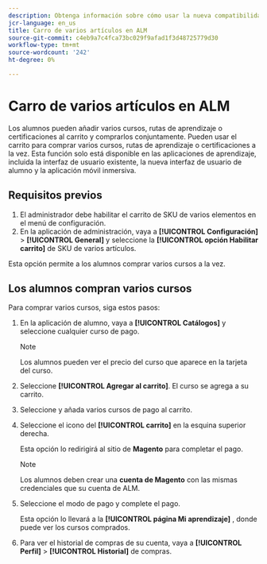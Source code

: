 ```yaml
---
description: Obtenga información sobre cómo usar la nueva compatibilidad con carros en ALM para comprar varias SKU.
jcr-language: en_us
title: Carro de varios artículos en ALM
source-git-commit: c4eb9a7c4fca73bc029f9afad1f3d48725779d30
workflow-type: tm+mt
source-wordcount: '242'
ht-degree: 0%

---
```



# Carro de varios artículos en ALM

Los alumnos pueden añadir varios cursos, rutas de aprendizaje o certificaciones al carrito y comprarlos conjuntamente. Pueden usar el carrito para comprar varios cursos, rutas de aprendizaje o certificaciones a la vez. Esta función solo está disponible en las aplicaciones de aprendizaje, incluida la interfaz de usuario existente, la nueva interfaz de usuario de alumno y la aplicación móvil inmersiva.

## Requisitos previos

1. El administrador debe habilitar el carrito de SKU de varios elementos en el menú de configuración.
1. En la aplicación de administración, vaya a **[!UICONTROL Configuración]** > **[!UICONTROL General]** y seleccione la **[!UICONTROL opción Habilitar carrito]** de SKU de varios artículos.

Esta opción permite a los alumnos comprar varios cursos a la vez.

## Los alumnos compran varios cursos

Para comprar varios cursos, siga estos pasos:

1. En la aplicación de alumno, vaya a **[!UICONTROL Catálogos]** y seleccione cualquier curso de pago.

   >[!NOTE]
   >
   >Los alumnos pueden ver el precio del curso que aparece en la tarjeta del curso.

1. Seleccione **[!UICONTROL Agregar al carrito]**. El curso se agrega a su carrito.
1. Seleccione y añada varios cursos de pago al carrito.
1. Seleccione el icono del **[!UICONTROL carrito]** en la esquina superior derecha.

   Esta opción lo redirigirá al sitio de **Magento** para completar el pago.

   >[!NOTE]
   >
   >Los alumnos deben crear una **cuenta de Magento** con las mismas credenciales que su cuenta de ALM.

1. Seleccione el modo de pago y complete el pago.

   Esta opción lo llevará a la **[!UICONTROL página Mi aprendizaje]** , donde puede ver los cursos comprados.

1. Para ver el historial de compras de su cuenta, vaya a **[!UICONTROL Perfil]** > **[!UICONTROL Historial]** de compras.
